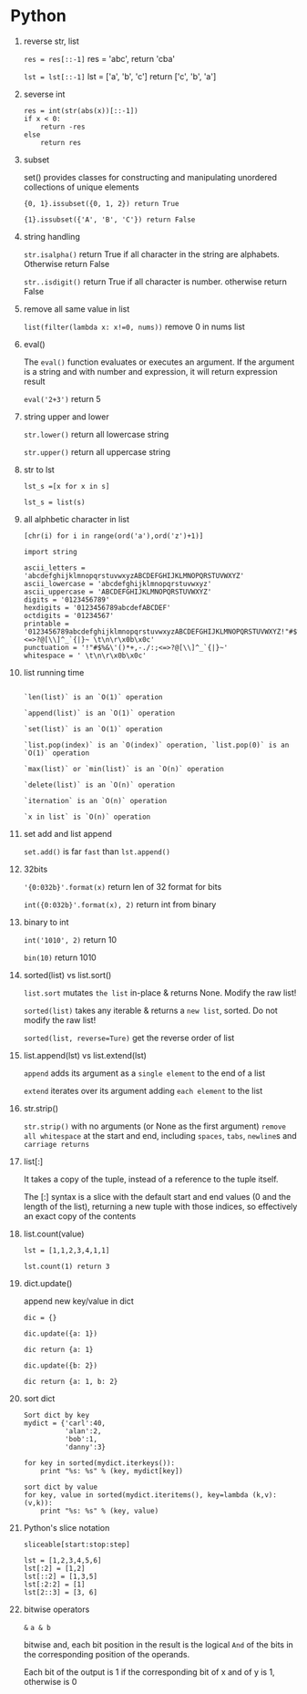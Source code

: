 # Python

1. reverse str, list
  
   `res = res[::-1]` res = 'abc', return 'cba'
   
   `lst = lst[::-1]` lst = ['a', 'b', 'c'] return ['c', 'b', 'a']

2. severse int
   
    ```
    res = int(str(abs(x))[::-1])
    if x < 0:
        return -res
    else
        return res
    ```
3. subset 
    
    set() provides classes for constructing and manipulating unordered collections of unique elements
    
    `{0, 1}.issubset({0, 1, 2}) return True`
    
    `{1}.issubset({'A', 'B', 'C'}) return False`

4. string handling

   `str.isalpha()` return True if all character in the string are alphabets. Otherwise return False
   
   `str..isdigit()` return True if all character is number. otherwise return False
   
5. remove all same value in list

   `list(filter(lambda x: x!=0, nums))` remove 0 in nums list
     
6. eval()
    
    The `eval()` function evaluates or executes an argument. If the argument is a string and with number and expression, it will return expression result
    
    `eval('2+3')` return 5

7. string upper and lower

    `str.lower()` return all lowercase string
    
    `str.upper()` return all uppercase string

8. str to lst

    `lst_s =[x for x in s]`
  
    `lst_s = list(s)`

9. all alphbetic character in list

    `[chr(i) for i in range(ord('a'),ord('z')+1)]`
    
    ```
    import string
    
    ascii_letters = 'abcdefghijklmnopqrstuvwxyzABCDEFGHIJKLMNOPQRSTUVWXYZ'
    ascii_lowercase = 'abcdefghijklmnopqrstuvwxyz'
    ascii_uppercase = 'ABCDEFGHIJKLMNOPQRSTUVWXYZ'
    digits = '0123456789'
    hexdigits = '0123456789abcdefABCDEF'
    octdigits = '01234567'
    printable = '0123456789abcdefghijklmnopqrstuvwxyzABCDEFGHIJKLMNOPQRSTUVWXYZ!"#$%&\'()*+,-./:;<=>?@[\\]^_`{|}~ \t\n\r\x0b\x0c'
    punctuation = '!"#$%&\'()*+,-./:;<=>?@[\\]^_`{|}~'
    whitespace = ' \t\n\r\x0b\x0c'
    ```
    
10. list running time
    
    ```
    
    `len(list)` is an `O(1)` operation
    
    `append(list)` is an `O(1)` operation
    
    `set(list)` is an `O(1)` operation
    
    `list.pop(index)` is an `O(index)` operation, `list.pop(0)` is an `O(1)` operation
    
    `max(list)` or `min(list)` is an `O(n)` operation 
    
    `delete(list)` is an `O(n)` operation
    
    `iternation` is an `O(n)` operation
    
    `x in list` is `O(n)` operation
    
    ```
    
11. set add and list append

      `set.add()` is far `fast` than `lst.append()`

12. 32bits
    
     `'{0:032b}'.format(x)` return len of 32 format for bits
    
     `int({0:032b}'.format(x), 2)` return int from binary

12. binary to int

      `int('1010', 2)` return 10
   
      `bin(10)` return 1010
    
13. sorted(list) vs list.sort()

    `list.sort` mutates `the list` in-place & returns None. Modify the raw list!
    
    `sorted(list)` takes any iterable & returns a `new list`, sorted. Do not modify the raw list!

    `sorted(list, reverse=Ture)` get the reverse order of list
    
14. list.append(lst) vs list.extend(lst)

    `append` adds its argument as a `single element` to the end of a list
    
    `extend` iterates over its argument adding `each element` to the list

15. str.strip()

    `str.strip()` with no arguments (or None as the first argument) `remove all whitespace` at the start and end, including `spaces`, `tabs`, `newline`s and `carriage returns`

16. list[:]

    It takes a copy of the tuple, instead of a reference to the tuple itself.

    The [:] syntax is a slice with the default start and end values (0 and the length of the list), returning a new tuple with those indices, so effectively an exact copy of the contents

17. list.count(value)

    ```
    lst = [1,1,2,3,4,1,1]
    
    lst.count(1) return 3
    ```

18. dict.update()

    append new key/value in dict
    ```
    dic = {}
    
    dic.update({a: 1})
    
    dic return {a: 1}
    
    dic.update({b: 2})
    
    dic return {a: 1, b: 2}
    ```
    
19. sort dict
    
    ```
    Sort dict by key
    mydict = {'carl':40,
              'alan':2,
              'bob':1,
              'danny':3}

    for key in sorted(mydict.iterkeys()):
        print "%s: %s" % (key, mydict[key])
    ```
    
    ```
    sort dict by value
    for key, value in sorted(mydict.iteritems(), key=lambda (k,v): (v,k)):
        print "%s: %s" % (key, value)
    ```

20. Python's slice notation
    
    `sliceable[start:stop:step]` 
    
    ```
    lst = [1,2,3,4,5,6]
    lst[:2] = [1,2]
    lst[::2] = [1,3,5]
    lst[:2:2] = [1]
    lst[2::3] = [3, 6]
    ```
    
21. bitwise operators
    
    `&` `a & b` 
    
    bitwise and, each bit position in the result is the logical `And` of the bits in the corresponding position of the operands. 
    
    Each bit of the output is 1 if the corresponding bit of x and of y is 1, otherwise is 0
    

